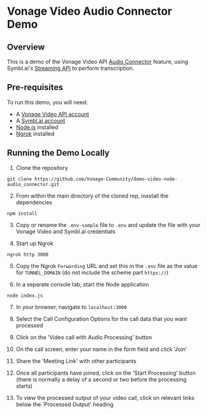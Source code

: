 # Vonage Video Audio Connector Demo

## Overview

This is a demo of the Vonage Video API [Audio Connector](https://tokbox.com/developer/guides/audio-connector/) feature, using Symbl.ai's [Streaming API](https://docs.symbl.ai/docs/code-snippets-streaming-api#streaming-audio-in-real-time) to perform transcription.

## Pre-requisites

To run this demo, you will need:

- A [Vonage Video API account](https://tokbox.com/account/user/signup)
- A [Symbl.ai account](https://platform.symbl.ai/#/signup)
- [Node.js](https://nodejs.org/en) installed
- [Ngrok](https://ngrok.com/) installed

## Running the Demo Locally

1. Clone the repository

```
git clone https://github.com/Vonage-Community/demo-video-node-audio_connector.git
```

2. From within the main directory of the cloned rep, insstall the dependencies

```
npm install
```

3. Copy or rename the `.env-sample` file to `.env` and update the file with your Vonage Video and Symbl.ai credentials

4. Start up Ngrok

```
ngrok http 3000
```

5. Copy the Ngrok `Forwarding` URL and set this in the `.env` file as the value for `TUNNEL_DOMAIN` (do not include the scheme part `https://`)

6. In a separate console tab, start the Node application

```
node index.js
```

7. In your browser, navigate to `localhost:3000`

8. Select the Call Configuration Options for the call data that you want processed

9. Click on the 'Video call with Audio Processing' button

10. On the call screen, enter your name in the form field and click 'Join'

11. Share the 'Meeting Link' with other participants

12. Once all participants have joined, click on the 'Start Processing' button (there is normally a delay of a second or two before the processing starts)

13. To view the processed output of your video call, click on relevant links below the 'Processed Output' heading


